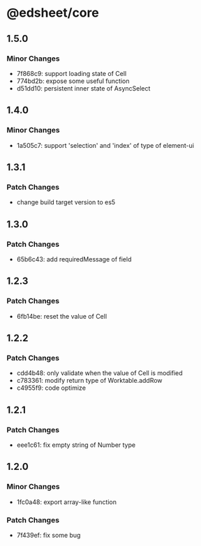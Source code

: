 # @edsheet/core

## 1.5.0

### Minor Changes

- 7f868c9: support loading state of Cell
- 774bd2b: expose some useful function
- d51dd10: persistent inner state of AsyncSelect

## 1.4.0

### Minor Changes

- 1a505c7: support 'selection' and 'index' of type of element-ui

## 1.3.1

### Patch Changes

- change build target version to es5

## 1.3.0

### Patch Changes

- 65b6c43: add requiredMessage of field

## 1.2.3

### Patch Changes

- 6fb14be: reset the value of Cell

## 1.2.2

### Patch Changes

- cdd4b48: only validate when the value of Cell is modified
- c783361: modify return type of Worktable.addRow
- c4955f9: code optimize

## 1.2.1

### Patch Changes

- eee1c61: fix empty string of Number type

## 1.2.0

### Minor Changes

- 1fc0a48: export array-like function

### Patch Changes

- 7f439ef: fix some bug
